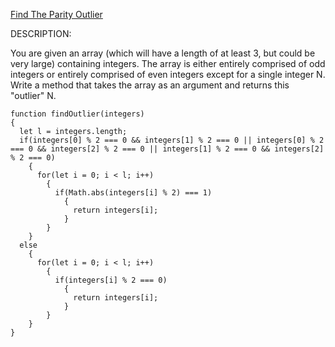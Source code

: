 [Find The Parity Outlier](https://www.codewars.com/kata/5526fc09a1bbd946250002dc)


DESCRIPTION:


You are given an array (which will have a length of at least 3, but could be very large) containing integers.
The array is either entirely comprised of odd integers or entirely comprised of even integers except for a single integer N.
Write a method that takes the array as an argument and returns this "outlier" N.
```
function findOutlier(integers)
{
  let l = integers.length;
  if(integers[0] % 2 === 0 && integers[1] % 2 === 0 || integers[0] % 2 === 0 && integers[2] % 2 === 0 || integers[1] % 2 === 0 && integers[2] % 2 === 0)
    {
      for(let i = 0; i < l; i++)
        {
          if(Math.abs(integers[i] % 2) === 1)
            {
              return integers[i];
            }
        }
    }
  else
    {
      for(let i = 0; i < l; i++)
        {
          if(integers[i] % 2 === 0)
            {
              return integers[i];
            }
        }
    }
}
```
